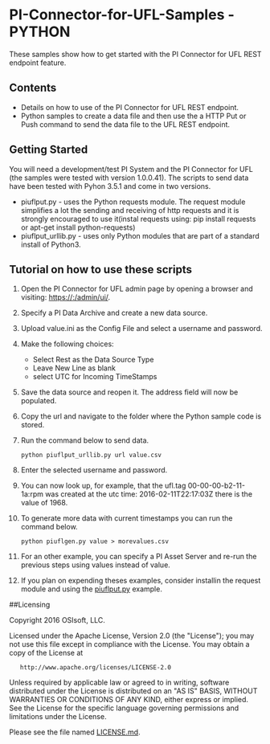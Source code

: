 # PI-Connector-for-UFL-Samples - PYTHON

These samples show how to get started with the PI Connector for UFL REST endpoint feature.

## Contents

* Details on how to use of the PI Connector for UFL REST endpoint.
* Python samples to create a data file and then use the a HTTP Put or Push command to send the data file to the UFL REST endpoint.

## Getting Started

You will need a development/test PI System and the PI Connector for UFL (the samples were tested with version 1.0.0.41).
The scripts to send data have been tested with Pyhon 3.5.1 and come in two versions. 
* piuflput.py - uses the Python requests module. The request module simplifies a lot the sending and receiving of http requests and it is strongly encouraged to use it(instal requests using: pip install requests or apt-get install python-requests)
* piuflput_urllib.py - uses only Python modules that are part of a standard install of Python3.

## Tutorial on how to use these scripts
1. Open the PI Connector for UFL admin page by opening a browser and visiting: [https://<servername>:<port>/admin/ui/](https://<servername>:<port>/admin/ui/).
2. Specify a PI Data Archive and create a new data source.
3. Upload value.ini as the Config File and select a username and password.
4. Make the following choices:
    * Select Rest as the Data Source Type
    * Leave New Line as blank
    * select UTC for Incoming TimeStamps
5. Save the data source and reopen it. The address field will now be populated.
6. Copy the url and navigate to the folder where the Python sample code is stored.
7. Run the command below to send data.

    `python piuflput_urllib.py url value.csv`
7. Enter the selected username and password.
8. You can now look up, for example, that the ufl.tag 00-00-00-b2-11-1a:rpm was created at the utc time: 2016-02-11T22:17:03Z there is the value of 1968.
9. To generate more data with current timestamps you can run the command below.

    `python piuflgen.py value > morevalues.csv`
10. For an other example, you can specify a PI Asset Server and re-run the previous steps using values instead of value.
11. If you plan on expending theses examples, consider installin the request module and using the [piuflput.py](piuflput.py) example.

##Licensing

Copyright 2016 OSIsoft, LLC.

   Licensed under the Apache License, Version 2.0 (the "License");
   you may not use this file except in compliance with the License.
   You may obtain a copy of the License at

       http://www.apache.org/licenses/LICENSE-2.0

   Unless required by applicable law or agreed to in writing, software
   distributed under the License is distributed on an "AS IS" BASIS,
   WITHOUT WARRANTIES OR CONDITIONS OF ANY KIND, either express or implied.
   See the License for the specific language governing permissions and
   limitations under the License.
   
Please see the file named [LICENSE.md](LICENSE.md).

